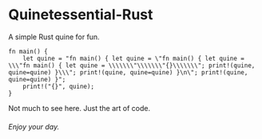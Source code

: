 # Quinetessential-Rust
A simple Rust quine for fun. 

```
fn main() {
    let quine = "fn main() { let quine = \"fn main() { let quine = \\\"fn main() { let quine = \\\\\\\"\\\\\\\"{}\\\\\\\"; print!(quine, quine=quine) }\\\"; print!(quine, quine=quine) }\n\"; print!(quine, quine=quine) }";
    print!("{}", quine);
}
```

Not much to see here. Just the art of code. 


###### Enjoy your day.
